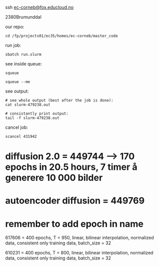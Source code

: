 ssh ec-corneb@fox.educloud.no

2380Brumunddal

our repo:

    cd /fp/projects01/ec35/homes/ec-corneb/master_code


run job:

    sbatch run.slurm


see inside queue:

    squeue

    squeue --me


see output:

    # see whole output (best after the job is done):
    cat slurm-479238.out

    # consistantly print output:
    tail -f slurm-479238.out

cancel job:

    scancel 431942

# diffusion 2.0 = 449744 --> 170 epochs in 20.5 hours, 7 timer å generere 10 000 bilder
# autoencoder diffusion = 449769


# remember to add epoch in name

617606 = 400 epochs, T = 950, linear, bilinear interpolation, normalized data, consistent only training data, batch_size = 32

610231 = 400 epochs, T = 800, linear, bilinear interpolation, normalized data, consistent only training data, batch_size = 32